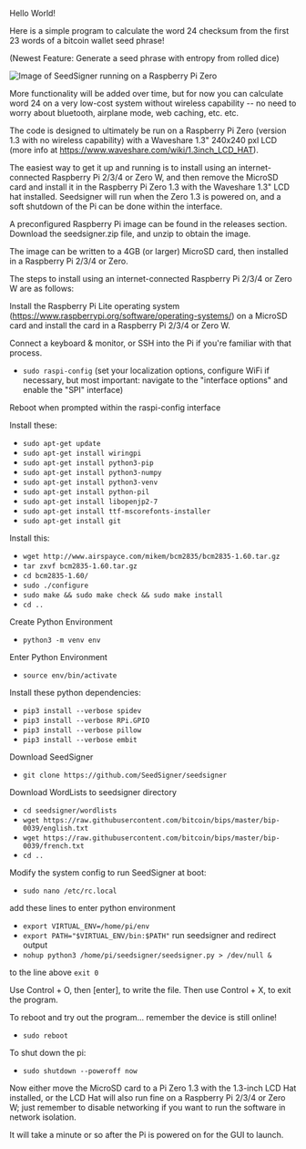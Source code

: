 Hello World!

Here is a simple program to calculate the word 24 checksum from the first 23 words of a bitcoin wallet seed phrase!

(Newest Feature: Generate a seed phrase with entropy from rolled dice)

![Image of SeedSigner running on a Raspberry Pi Zero](https://github.com/SeedSigner/seedsigner/blob/main/Assembled_SeedSigner.JPG)

More functionality will be added over time, but for now you can calculate word 24 on a very low-cost system without wireless capability -- no need to worry about bluetooth, airplane mode, web caching, etc. etc. 

The code is designed to ultimately be run on a Raspberry Pi Zero (version 1.3 with no wireless capability) with a Waveshare 1.3" 240x240 pxl LCD (more info at https://www.waveshare.com/wiki/1.3inch_LCD_HAT).

The easiest way to get it up and running is to install using an internet-connected Raspberry Pi 2/3/4 or Zero W, and then remove the MicroSD card and install it in the Raspberry Pi Zero 1.3 with the Waveshare 1.3" LCD hat installed. Seedsigner will run when the Zero 1.3 is powered on, and a soft shutdown of the Pi can be done within the interface.

A preconfigured Raspberry Pi image can be found in the releases section. Download the seedsigner.zip file, and unzip to obtain the image.

The image can be written to a 4GB (or larger) MicroSD card, then installed in a Raspberry Pi 2/3/4 or Zero.

The steps to install using an internet-connected Raspberry Pi 2/3/4 or Zero W are as follows:

Install the Raspberry Pi Lite operating system (https://www.raspberrypi.org/software/operating-systems/) on a MicroSD card and install the card in a Raspberry Pi 2/3/4 or Zero W.

Connect a keyboard & monitor, or SSH into the Pi if you're familiar with that process.

* `sudo raspi-config`
(set your localization options, configure WiFi if necessary, but most important: navigate to the "interface options" and enable the "SPI" interface)

Reboot when prompted within the raspi-config interface

Install these:
* `sudo apt-get update`
* `sudo apt-get install wiringpi`
* `sudo apt-get install python3-pip`
* `sudo apt-get install python3-numpy`
* `sudo apt-get install python3-venv`
* `sudo apt-get install python-pil`
* `sudo apt-get install libopenjp2-7`
* `sudo apt-get install ttf-mscorefonts-installer`
* `sudo apt-get install git`

Install this:
* `wget http://www.airspayce.com/mikem/bcm2835/bcm2835-1.60.tar.gz`
* `tar zxvf bcm2835-1.60.tar.gz`
* `cd bcm2835-1.60/`
* `sudo ./configure`
* `sudo make && sudo make check && sudo make install`
* `cd ..`

Create Python Environment
* `python3 -m venv env`

Enter Python Environment
* `source env/bin/activate`

Install these python dependencies:
* `pip3 install --verbose spidev`
* `pip3 install --verbose RPi.GPIO`
* `pip3 install --verbose pillow`
* `pip3 install --verbose embit`

Download SeedSigner
* `git clone https://github.com/SeedSigner/seedsigner`

Download WordLists to seedsigner directory
* `cd seedsigner/wordlists`
* `wget https://raw.githubusercontent.com/bitcoin/bips/master/bip-0039/english.txt`
* `wget https://raw.githubusercontent.com/bitcoin/bips/master/bip-0039/french.txt`
* `cd ..`

Modify the system config to run SeedSigner at boot:
* `sudo nano /etc/rc.local`

add these lines
to enter python environment
* `export VIRTUAL_ENV=/home/pi/env`
* `export PATH="$VIRTUAL_ENV/bin:$PATH"`
run seedsigner and redirect output
* `nohup python3 /home/pi/seedsigner/seedsigner.py > /dev/null &`

to the line above `exit 0`

Use Control + O, then [enter], to write the file.
Then use Control + X, to exit the program.

To reboot and try out the program... remember the device is still online!
* `sudo reboot`

To shut down the pi:
* `sudo shutdown --poweroff now`

Now either move the MicroSD card to a Pi Zero 1.3 with the 1.3-inch LCD Hat installed, or the LCD Hat will also run fine on a Raspberry Pi 2/3/4 or Zero W; just remember to disable networking if you want to run the software in network isolation.

It will take a minute or so after the Pi is powered on for the GUI to launch.
